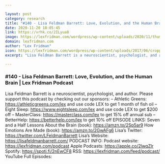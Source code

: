 ```yaml
---

layout: post
category: research
title: "#140 - Lisa Feldman Barrett: Love, Evolution, and the Human Brain"
date: 2020-11-20 18:05:45
link: https://vrhk.co/2ILyua8
image: https://lexfridman.com/wordpress/wp-content/uploads/2020/11/thumb_lisa_feldman_barrett_2.png
domain: lexfridman.com
author: "Lex Fridman"
icon: https://lexfridman.com/wordpress/wp-content/uploads/2017/06/cropped-lex-favicon-4-1-180x180.png
excerpt: "Lisa Feldman Barrett is a neuroscientist, psychologist, and author. Please support this podcast by checking out our sponsors: – Athletic Greens: <https://athleticgreens.com/lex> and use code LEX to get 1 month of fish oil – Eight Sleep: <https://www.eightsleep.com/lex> and use code LEX to get $200 off – MasterClass: <https://masterclass.com/lex> to get 15% off annual sub – BetterHelp: <https://betterhelp.com/lex> to get 10% off EPISODE LINKS: Seven and a Half Lessons About the Brain (book): <https://amzn.to/2Sp5ar9> How Emotions Are Made (book): <https://amzn.to/2GwAFg6> Lisa’s Twitter: <https://twitter.com/LFeldmanBarrett> Lisa’s Website: <https://lisafeldmanbarrett.com/> PODCAST INFO: Podcast website: <https://lexfridman.com/podcast> Apple Podcasts: <https://apple.co/2lwqZIr> Spotify: <https://spoti.fi/2nEwCF8> RSS: <https://lexfridman.com/feed/podcast/> YouTube Full Episodes:"

---
```


### #140 - Lisa Feldman Barrett: Love, Evolution, and the Human Brain | Lex Fridman Podcast

Lisa Feldman Barrett is a neuroscientist, psychologist, and author. Please support this podcast by checking out our sponsors: – Athletic Greens: <https://athleticgreens.com/lex> and use code LEX to get 1 month of fish oil – Eight Sleep: <https://www.eightsleep.com/lex> and use code LEX to get $200 off – MasterClass: <https://masterclass.com/lex> to get 15% off annual sub – BetterHelp: <https://betterhelp.com/lex> to get 10% off EPISODE LINKS: Seven and a Half Lessons About the Brain (book): <https://amzn.to/2Sp5ar9> How Emotions Are Made (book): <https://amzn.to/2GwAFg6> Lisa’s Twitter: <https://twitter.com/LFeldmanBarrett> Lisa’s Website: <https://lisafeldmanbarrett.com/> PODCAST INFO: Podcast website: <https://lexfridman.com/podcast> Apple Podcasts: <https://apple.co/2lwqZIr> Spotify: <https://spoti.fi/2nEwCF8> RSS: <https://lexfridman.com/feed/podcast/> YouTube Full Episodes: